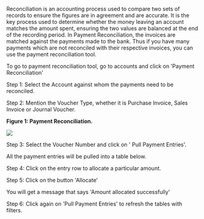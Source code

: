 Reconciliation is an accounting process used to compare two sets of records to
ensure the figures are in agreement and are accurate. It is the key process
used to determine whether the money leaving an account matches the amount
spent, ensuring the two values are balanced at the end of the recording
period. In Payment Reconciliation, the invoices are matched against the
payments made to the bank. Thus if you have many payments which are not
reconciled with their respective invoices, you can use the payment
reconciliation tool.

  

To go to payment reconciliation tool, go to accounts and click on 'Payment
Reconciliation'

  

Step 1: Select the Account against whom the payments need to be reconciled.

  

Step 2: Mention the Voucher Type, whether it is Purchase Invoice, Sales
Invoice or Journal Voucher.

  

**Figure 1: Payment Reconciliation.**

![](assets/frappe_io/images/erpnext/payment-reconciliation-1.png)  

  

Step 3: Select the Voucher Number and click on ' Pull Payment Entries'.  

All the payment entries will be pulled into a table below.

  

Step 4: Click on the entry row to allocate a particular amount.

  

Step 5: Click on the button 'Allocate'

You will get a message that says 'Amount allocated successfully'

  

Step 6: Click again on 'Pull Payment Entries' to refresh the tables with
filters.

  

  

  

